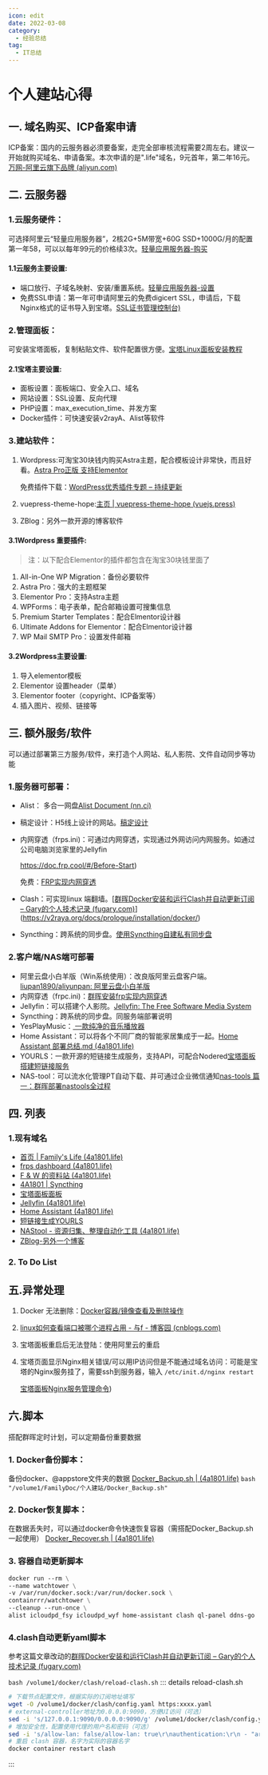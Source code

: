 ```yaml
---
icon: edit
date: 2022-03-08
category:
  - 经验总结
tag:
  - IT总结
---
```

# 个人建站心得

## 一. 域名购买、ICP备案申请

ICP备案：国内的云服务器必须要备案，走完全部审核流程需要2周左右。建议一开始就购买域名、申请备案。本次申请的是".life"域名，9元首年，第二年16元。[万网-阿里云旗下品牌 (aliyun.com)](https://wanwang.aliyun.com/)

## 二. 云服务器

### 1.云服务硬件：

可选择阿里云“轻量应用服务器”，2核2G+5M带宽+60G SSD+1000G/月的配置第一年58，可以以每年99元的价格续3次。[轻量应用服务器-购买](https://www.aliyun.com/product/swas?spm=5176.15201764.0.dswas_ZjqNavbar_product_detail.3003778bRWs3Bt)

#### 1.1云服务主要设置:

- 端口放行、子域名映射、安装/重置系统。[轻量应用服务器-设置](https://account.aliyun.com/login/login.htm?oauth_callback=https%3A%2F%2Fswas.console.aliyun.com%2F&lang=zh)
- 免费SSL申请：第一年可申请阿里云的免费digicert SSL，申请后，下载Nginx格式的证书导入到宝塔。[SSL证书管理控制台)](https://yundun.console.aliyun.com/?spm=5176.12818093.ProductAndService--ali--widget-home-product-recent.dre3.5adc16d0fyWge2&p=cas#/certExtend/free)

### 2.管理面板：

可安装宝塔面板，复制粘贴文件、软件配置很方便。[宝塔Linux面板安装教程](https://www.bt.cn/bbs/thread-19376-1-1.html)

#### 2.1宝塔主要设置:

- 面板设置：面板端口、安全入口、域名
- 网站设置：SSL设置、反向代理
- PHP设置：max_execution_time、并发方案
- Docker插件：可快速安装v2rayA、Alist等软件

### 3.建站软件：

1. Wordpress:可淘宝30块钱内购买Astra主题，配合模板设计非常快，而且好看。[Astra Pro正版 支持Elementor](https://item.taobao.com/item.htm?id=616572811389)

   免费插件下载：[WordPress优秀插件专题 – 持续更新](https://www.zhanzhangb.com/wordpress-plugin-updates)
2. vuepress-theme-hope:[主页 | vuepress-theme-hope (vuejs.press)](https://theme-hope.vuejs.press/zh/)
3. ZBlog：另外一款开源的博客软件

#### 3.1Wordpress 重要插件:

> 注：以下配合Elementor的插件都包含在淘宝30块钱里面了

1. All-in-One WP Migration：备份必要软件
2. Astra Pro：强大的主题框架
3. Elementor Pro：支持Astra主题
4. WPForms：电子表单，配合邮箱设置可搜集信息
5. Premium Starter Templates：配合Elmentor设计器
6. Ultimate Addons for Elementor：配合Elmentor设计器
7. WP Mail SMTP Pro：设置发件邮箱

#### 3.2Wordpress主要设置:

1. 导入elementor模板
2. Elementor 设置header（菜单）
3. Elementor footer（copyright、ICP备案等）
4. 插入图片、视频、链接等

## 三. 额外服务/软件

   可以通过部署第三方服务/软件，来打造个人网站、私人影院、文件自动同步等功能

### 1.服务器可部署：

- Alist： 多合一网盘[Alist Document (nn.ci)](https://alist-doc.nn.ci/)

- 稿定设计：H5线上设计的网站。[稿定设计](https://www.gaoding.com/)

- 内网穿透（frps.ini)：可通过内网穿透，实现通过外网访问内网服务。如通过公司电脑浏览家里的Jellyfin

  https://doc.frp.cool/#/Before-Start)

  免费：[FRP实现内网穿透](https://zhuanlan.zhihu.com/p/379682462)
  
- Clash：可实现linux 端翻墙。[[群晖Docker安装和运行Clash并自动更新订阅 – Gary的个人技术记录 (fugary.com)](https://fugary.com/?p=363)](https://v2raya.org/docs/prologue/installation/docker/)

- Syncthing：跨系统的同步盘。[使用Syncthing自建私有同步盘](https://cloud.tencent.com/developer/article/1719049)

### 2.客户端/NAS端可部署

- 阿里云盘小白羊版（Win系统使用）：改良版阿里云盘客户端。[liupan1890/aliyunpan: 阿里云盘小白羊版](https://github.com/liupan1890/aliyunpan)
- 内网穿透（frpc.ini)：[群晖安装frp实现内网穿透](https://blog.csdn.net/iduzy/article/details/122632819)
- Jellyfin：可以搭建个人影院。[Jellyfin: The Free Software Media System](https://jellyfin.org/downloads/)
- Syncthing：跨系统的同步盘。同服务端部署说明
- YesPlayMusic：[ 一款纯净的音乐播放器](https://www.baidu.com/link?url=TIOyqtxO1jmDypL1DP7hsKsdriETQVVqe22WxK_40eMatgkhlbSfoUXGMvE_d97M&wd=&eqid=c227f931000014e80000000662909d38)
- Home Assistant：可以将各个不同厂商的智能家居集成于一起。[Home Assistant 部署总结.md (4a1801.life)](https://pan.4a1801.life/Onedrive-swu/%E4%B8%AA%E4%BA%BA%E5%BB%BA%E7%AB%99/Home%20Assistant/Home%20Assistant%20%E9%83%A8%E7%BD%B2%E6%80%BB%E7%BB%93.md)
- YOURLS：一款开源的短链接生成服务，支持API，可配合Nodered[宝塔面板搭建短链接服务](https://blog.lza59.com/archives/yourls.html)
- NAS-tool：可以流水化管理PT自动下载、并可通过企业微信通知[nas-tools 篇一：群晖部署nastools全过程](https://post.smzdm.com/p/awz9zx7m/)

## 四. 列表

### 1.现有域名

- [首页 | Family's Life (4a1801.life)](https://www.4a1801.life/)
- [frps dashboard (4a1801.life)](https://frp.4a1801.life/static/#/)
- [F &amp; W 的资料站 (4a1801.life)](https://pan.4a1801.life/)
- [4A1801 | Syncthing](https://sync.4a1801.life/)
- [宝塔面板面板](https://bt.4a1801.life/)
- [Jellyfin (4a1801.life)](https://media.4a1801.life/web/index.html#!/home.html)
- [Home Assistant (4a1801.life)](https://device.4a1801.life/lovelace/default_view)
- [短链接生成YOURLS](http://short.4a1801.life/admin/index.php)
- [NAStool - 资源归集、整理自动化工具 (4a1801.life)](https://web.4a1801.life/)
- [ZBlog-另外一个博客](http://blog.4a1801.life/)

### 2. To Do List

## 五.异常处理

1. Docker 无法删除：[Docker容器/镜像查看及删除操作](https://www.cnblogs.com/apollo1616/p/10320755.html)
2. [linux如何查看端口被哪个进程占用 - 与f - 博客园 (cnblogs.com)](https://www.cnblogs.com/fps2tao/p/10042553.html)
3. 宝塔面板重启后无法登陆：使用阿里云的重启
4. 宝塔页面显示Nginx相关错误/可以用IP访问但是不能通过域名访问：可能是宝塔的Nginx服务挂了，需要ssh到服务器，输入 `/etc/init.d/nginx restart`

   [宝塔面板Nginx服务管理命令](https://vps.yangmao.info/90365.html))

## 六.脚本

搭配群晖定时计划，可以定期备份重要数据

### 1. Docker备份脚本：
备份docker、@appstore文件夹的数据
  [Docker_Backup.sh | (4a1801.life)](https://pan.4a1801.life/Onedrive-4A1801/个人建站/Docker_Backup.sh)
  `bash "/volume1/FamilyDoc/个人建站/Docker_Backup.sh"`

### 2. Docker恢复脚本：
在数据丢失时，可以通过docker命令快速恢复容器（需搭配Docker_Backup.sh一起使用）
   [Docker_Recover.sh | (4a1801.life)](https://pan.4a1801.life/Onedrive-4A1801/个人建站/Docker_Recover.sh)

### 3. 容器自动更新脚本
```dockerfile
docker run --rm \
--name watchtower \
-v /var/run/docker.sock:/var/run/docker.sock \
containrrr/watchtower \
--cleanup --run-once \
alist icloudpd_fsy icloudpd_wyf home-assistant clash ql-panel ddns-go
```
### 4.clash自动更新yaml脚本

参考这篇文章改动的[群晖Docker安装和运行Clash并自动更新订阅 – Gary的个人技术记录 (fugary.com)](https://fugary.com/?p=363)

`bash /volume1/docker/clash/reload-clash.sh`
::: details reload-clash.sh

```sh
# 下载节点配置文件，根据实际的订阅地址填写
wget -O /volume1/docker/clash/config.yaml https:xxxx.yaml
# external-controller地址为0.0.0.0:9090，方便UI访问（可选）
sed -i 's/127.0.0.1:9090/0.0.0.0:9090/g' /volume1/docker/clash/config.yaml
# 增加安全性，配置使用代理的用户名和密码（可选）
sed -i 's/allow-lan: false/allow-lan: true\r\nauthentication:\r\n - "arthXXy:FsXXXX15."\r\n/g' /volume1/docker/clash/config.yaml
# 重启 clash 容器，名字为实际的容器名字
docker container restart clash
```

:::